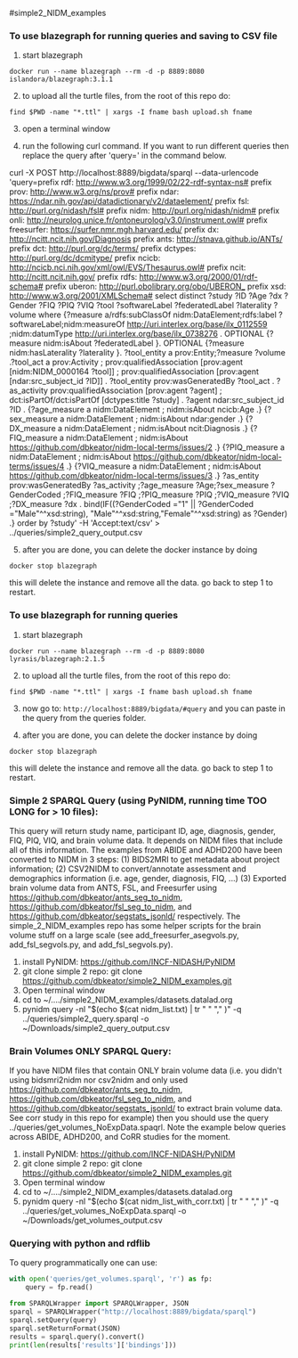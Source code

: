 #simple2_NIDM_examples

### To use blazegraph for running queries and saving to CSV file

1. start blazegraph

 `docker run --name blazegraph --rm -d -p 8889:8080 islandora/blazegraph:3.1.1`

2. to upload all the turtle files, from the root of this repo do:

```
find $PWD -name "*.ttl" | xargs -I fname bash upload.sh fname
```

3. open a terminal window

4. run the following curl command.  If you want to run different queries then replace the query after 'query=' in the command below.

curl -X POST http://localhost:8889/bigdata/sparql --data-urlencode 'query=prefix rdf: <http://www.w3.org/1999/02/22-rdf-syntax-ns#> prefix prov: <http://www.w3.org/ns/prov#> prefix ndar: <https://ndar.nih.gov/api/datadictionary/v2/dataelement/> prefix fsl: <http://purl.org/nidash/fsl#> prefix nidm: <http://purl.org/nidash/nidm#> prefix onli: <http://neurolog.unice.fr/ontoneurolog/v3.0/instrument.owl#> prefix freesurfer: <https://surfer.nmr.mgh.harvard.edu/> prefix dx: <http://ncitt.ncit.nih.gov/Diagnosis> prefix ants: <http://stnava.github.io/ANTs/>  prefix dct: <http://purl.org/dc/terms/> prefix dctypes: <http://purl.org/dc/dcmitype/> prefix ncicb: <http://ncicb.nci.nih.gov/xml/owl/EVS/Thesaurus.owl#> prefix ncit: <http://ncitt.ncit.nih.gov/> prefix rdfs: <http://www.w3.org/2000/01/rdf-schema#> prefix uberon: <http://purl.obolibrary.org/obo/UBERON_> prefix xsd: <http://www.w3.org/2001/XMLSchema#> select distinct ?study ?ID ?Age ?dx ?Gender ?FIQ ?PIQ ?VIQ ?tool ?softwareLabel ?federatedLabel ?laterality ?volume where {?measure a/rdfs:subClassOf nidm:DataElement;rdfs:label ?softwareLabel;nidm:measureOf <http://uri.interlex.org/base/ilx_0112559> ;nidm:datumType <http://uri.interlex.org/base/ilx_0738276> . OPTIONAL {?measure nidm:isAbout ?federatedLabel }. OPTIONAL {?measure nidm:hasLaterality ?laterality }. ?tool_entity a prov:Entity;?measure ?volume .?tool_act a prov:Activity ; prov:qualifiedAssociation [prov:agent [nidm:NIDM_0000164 ?tool]] ; prov:qualifiedAssociation [prov:agent [ndar:src_subject_id ?ID]] . ?tool_entity prov:wasGeneratedBy ?tool_act . ?as_activity prov:qualifiedAssociation [prov:agent ?agent] ; dct:isPartOf/dct:isPartOf [dctypes:title ?study] . ?agent ndar:src_subject_id ?ID . {?age_measure a nidm:DataElement ; nidm:isAbout ncicb:Age .} {?sex_measure a nidm:DataElement ; nidm:isAbout ndar:gender .} {?DX_measure a nidm:DataElement ; nidm:isAbout ncit:Diagnosis .} {?FIQ_measure a nidm:DataElement ; nidm:isAbout <https://github.com/dbkeator/nidm-local-terms/issues/2> .} {?PIQ_measure a nidm:DataElement ; nidm:isAbout <https://github.com/dbkeator/nidm-local-terms/issues/4> .} {?VIQ_measure a nidm:DataElement ; nidm:isAbout <https://github.com/dbkeator/nidm-local-terms/issues/3> .} ?as_entity prov:wasGeneratedBy ?as_activity ;?age_measure ?Age;?sex_measure ?GenderCoded ;?FIQ_measure ?FIQ ;?PIQ_measure  ?PIQ ;?VIQ_measure ?VIQ ;?DX_measure ?dx . bind(IF((?GenderCoded ="1" || ?GenderCoded ="Male"^^xsd:string), "Male"^^xsd:string,"Female"^^xsd:string) as ?Gender) .} order by ?study' -H 'Accept:text/csv' > ../queries/simple2_query_output.csv


5. after you are done, you can delete the docker instance by doing

```
docker stop blazegraph
```

this will delete the instance and remove all the data. go back to step 1 to restart.


### To use blazegraph for running queries

1. start blazegraph

 `docker run --name blazegraph --rm -d -p 8889:8080 lyrasis/blazegraph:2.1.5`

2. to upload all the turtle files, from the root of this repo do:

```
find $PWD -name "*.ttl" | xargs -I fname bash upload.sh fname
```

3. now go to: `http://localhost:8889/bigdata/#query` and you can paste in the query from the queries folder.

4. after you are done, you can delete the docker instance by doing

```
docker stop blazegraph
```

this will delete the instance and remove all the data. go back to step 1 to restart.


### Simple 2 SPARQL Query (using PyNIDM, running time TOO LONG for > 10 files):
This query will return study name, participant ID, age, diagnosis, gender, FIQ, PIQ, VIQ, and brain volume data.  It depends on NIDM files that include all of this information. The examples from ABIDE and ADHD200 have been converted to NIDM in 3 steps: (1) BIDS2MRI to get metadata about project information; (2) CSV2NIDM to convert/annotate assessment and demographics information (i.e. age, gender, diagnosis, FIQ, ...) (3) Exported brain volume data from ANTS, FSL, and Freesurfer using https://github.com/dbkeator/ants_seg_to_nidm, https://github.com/dbkeator/fsl_seg_to_nidm, and https://github.com/dbkeator/segstats_jsonld/ respectively.  The simple_2_NIDM_examples repo has some helper scripts for the brain volume stuff on a large scale (see add_freesurfer_asegvols.py, add_fsl_segvols.py, and add_fsl_segvols.py).

1. install PyNIDM: https://github.com/INCF-NIDASH/PyNIDM
2. git clone simple 2 repo: git clone https://github.com/dbkeator/simple2_NIDM_examples.git
3. Open terminal window
4. cd to ~/..../simple2_NIDM_examples/datasets.datalad.org
5. pynidm query -nl "$(echo $(cat nidm_list.txt) | tr " " "," )" -q ../queries/simple2_query.sparql -o ~/Downloads/simple2_query_output.csv


### Brain Volumes ONLY SPARQL Query:
If you have NIDM files that contain ONLY brain volume data (i.e. you didn't using bidsmri2nidm nor csv2nidm and only used  https://github.com/dbkeator/ants_seg_to_nidm, https://github.com/dbkeator/fsl_seg_to_nidm, and https://github.com/dbkeator/segstats_jsonld/ to extract brain volume data.  See corr study in this repo for example) then you should use the query ../queries/get_volumes_NoExpData.spaqrl.  Note the example below queries across ABIDE, ADHD200, and CoRR studies for the moment. 

1. install PyNIDM: https://github.com/INCF-NIDASH/PyNIDM
2. git clone simple 2 repo: git clone https://github.com/dbkeator/simple2_NIDM_examples.git
3. Open terminal window
4. cd to ~/..../simple2_NIDM_examples/datasets.datalad.org
5. pynidm query -nl "$(echo $(cat nidm_list_with_corr.txt) | tr " " "," )" -q ../queries/get_volumes_NoExpData.sparql -o ~/Downloads/get_volumes_output.csv


### Querying with python and rdflib

To query programmatically one can use:

```python
with open('queries/get_volumes.sparql', 'r') as fp:
    query = fp.read()

from SPARQLWrapper import SPARQLWrapper, JSON
sparql = SPARQLWrapper("http://localhost:8889/bigdata/sparql")
sparql.setQuery(query)
sparql.setReturnFormat(JSON)
results = sparql.query().convert()
print(len(results['results']['bindings']))
```
